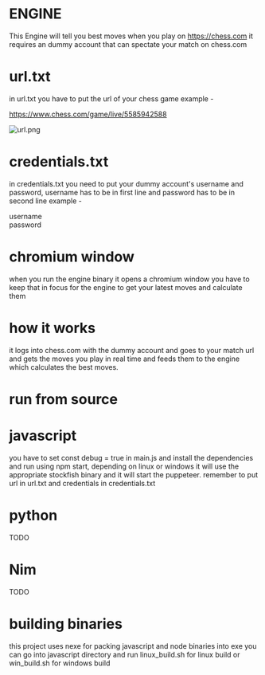 # ENGINE

This Engine will tell you best moves when you play on https://chess.com it requires an dummy account that can spectate your match on chess.com


# url.txt

in url.txt you have to put the url of your chess game example -

https://www.chess.com/game/live/5585942588

![url.png](https://github.com/mdrokz/chessEngine/blob/master/examples/)

# credentials.txt

in credentials.txt you need to put your dummy account's username and password, username has to be in first line and password has to be in second line example -

username <br />
password

# chromium window

when you run the engine binary it opens a chromium window you have to keep that in focus for the engine to get your latest moves and calculate them


# how it works

it logs into chess.com with the dummy account and goes to your match url and gets the moves you play in real time and feeds them to the engine which calculates the best moves.


# run from source

# javascript

you have to set const debug = true in main.js and install the dependencies and run using npm start, depending on linux or windows it will use the appropriate stockfish binary and it will start the puppeteer. remember to put url in url.txt and credentials in credentials.txt

# python 

TODO

# Nim

TODO

# building binaries

this project uses nexe for packing javascript and node binaries into exe you can go into javascript directory and run linux_build.sh for linux build or win_build.sh for windows build
